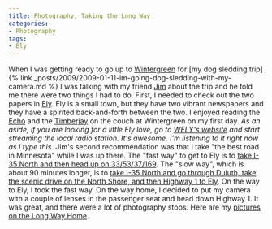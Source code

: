```yaml
---
title: Photography, Taking the Long Way
categories:
- Photography
tags:
- Ely
---
```


When I was getting ready to go up to [Wintergreen](http://www.dogsledding.com/) for [my dog sledding trip]{% link _posts/2009/2009-01-11-im-going-dog-sledding-with-my-camera.md %} I was talking with my friend [Jim](http://www.jimbernard.net/) about the trip and he told me there were two things I had to do. First, I needed to check out the two papers in [Ely](http://www.ely.org/). Ely is a small town, but they have two vibrant newspapers and they have a spirited back-and-forth between the two. I enjoyed reading the [Echo](http://www.elyecho.com/) and the [Timberjay](http://timberjay.com/) on the couch at Wintergreen on my first day. _As an aside, if you are looking for a little Ely love, go to [WELY's website](http://www.wely.com/) and start streaming the local radio station. It's awesome. I'm listening to it right now as I type this._
Jim's second recommendation was that I take "the best road in Minnesota" while I was up there. The "fast way" to get to Ely is to [take I-35 North and then head up on 33/53/37/169](http://maps.google.com/maps?f=q&source=s_q&hl=en&geocode=&q=minneapolis,+mn+to+ely,+mn&sll=47.386728,-92.363434&sspn=0.493247,0.577469&ie=UTF8&z=8). The "slow way", which is about 90 minutes longer, is to [take I-35 North and go through Duluth, take the scenic drive on the North Shore, and then Highway 1 to Ely](http://maps.google.com/maps?f=d&source=s_d&saddr=minneapolis,+mn&daddr=47.282956,-91.230469+to:ely,+mn&hl=en&geocode=&mra=dpe&mrcr=0&mrsp=1&sz=8&via=1&sll=46.392411,-92.559814&sspn=4.019776,4.619751&ie=UTF8&ll=46.392411,-92.559814&spn=4.019776,4.619751&z=8). On the way to Ely, I took the fast way. On the way home, I decided to put my camera with a couple of lenses in the passenger seat and head down Highway 1. It was great, and there were a lot of photography stops. Here are my [pictures on the Long Way Home](http://www.flickr.com/photos/jthingelstad//sets/72157613732639278).



